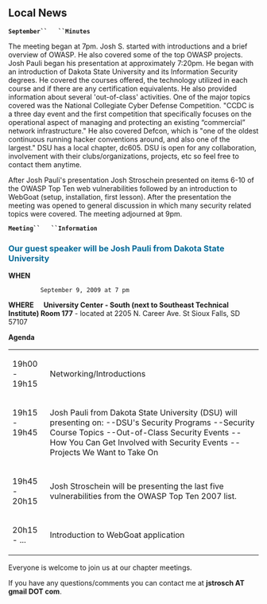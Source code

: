 ## Local News

**`September``   ``Minutes`**

The meeting began at 7pm. Josh S. started with introductions and a brief
overview of OWASP. He also covered some of the top OWASP projects. Josh
Pauli began his presentation at approximately 7:20pm. He began with an
introduction of Dakota State University and its Information Security
degrees. He covered the courses offered, the technology utilized in each
course and if there are any certification equivalents. He also provided
information about several 'out-of-class' activities. One of the major
topics covered was the National Collegiate Cyber Defense Competition.
"CCDC is a three day event and the first competition that specifically
focuses on the operational aspect of managing and protecting an existing
“commercial” network infrastructure." He also covered Defcon, which is
"one of the oldest continuous running hacker conventions around, and
also one of the largest." DSU has a local chapter, dc605. DSU is open
for any collaboration, involvement with their clubs/organizations,
projects, etc so feel free to contact them anytime.

After Josh Pauli's presentation Josh Stroschein presented on items 6-10
of the OWASP Top Ten web vulnerabilities followed by an introduction to
WebGoat (setup, installation, first lesson). After the presentation the
meeting was opened to general discussion in which many security related
topics were covered. The meeting adjourned at 9pm.

**`Meeting``   ``Information`**

<h3 style="color:#006a99;">

Our guest speaker will be Josh Pauli from Dakota State University

</h3>

<b>WHEN</b>


`         September 9, 2009 at 7 pm`



<b>WHERE</b>
    <b>University Center - South (next to Southeast Technical Institute)
Room 177</b> - located at 2205 N. Career Ave. St Sioux Falls, SD 57107

<b>Agenda</b>

<table border="0" width="100%">

<tr>

<td width="15%">

19h00 - 19h15

</td>

<td width="85%">

Networking/Introductions

</td>

</tr>

<tr>

<td width="15%" style="vertical-align:top;">

19h15 - 19h45

</td>

<td width="85%">

Josh Pauli from Dakota State University (DSU) will presenting on:
\--DSU's Security Programs
\--Security Course Topics
\--Out-of-Class Security Events
\--How You Can Get Involved with Security Events
\--Projects We Want to Take On

</td>

</tr>

<tr>

<td width="15%">

19h45 - 20h15

</td>

<td width="85%">

Josh Stroschein will be presenting the last five vulnerabilities from
the OWASP Top Ten 2007 list.

</td>

</tr>

<tr>

<td width="15%">

20h15 - ...

</td>

<td width="85%">

Introduction to WebGoat application

</td>

</tr>

</table>

Everyone is welcome to join us at our chapter meetings.

If you have any questions/comments you can contact me at <b>jstrosch AT
gmail DOT com</b>.